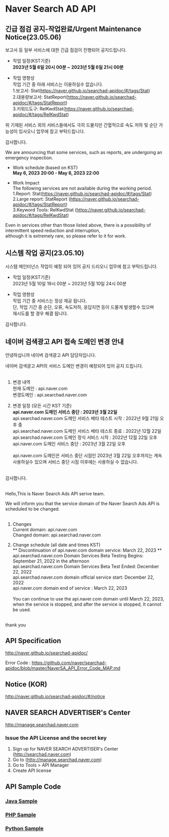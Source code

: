 # Naver Search AD API

## 긴급 점검 공지-작업완료/Urgent Maintenance Notice(23.05.06)

보고서 등 일부 서비스에 대한 긴급 점검이 진행되어 공지드립니다.<br>

* 작업 일정(KST기준) <br>
**2023년 5월 6일 20시 00분 ~ 2023년 5월 6일 21시 00분**

* 작업 영향성 <br>
작업 기간 중 아래 서비스는 이용하실수 없습니다.<br>
1.보고서: Stat(https://naver.github.io/searchad-apidoc/#/tags/Stat)<br>
2.대용량보고서: StatReport(https://naver.github.io/searchad-apidoc/#/tags/StatReport)<br>
3.키워드도구: RelKwdStat(https://naver.github.io/searchad-apidoc/#/tags/RelKwdStat)<br>

위 기재된 서비스 외의 서비스들에서도 극히 드물지만 간혈적으로 속도 저하 및 순단 가능성이 있사오니 업무에 참고 부탁드립니다. 

감사합니다.

We are announcing that some services, such as reports, are undergoing an emergency inspection.<br>

* Work schedule (based on KST) <br>
**May 6, 2023 20:00 - May 6, 2023 22:00**

* Work Impact <br>
The following services are not available during the working period.<br>
1.Report: Stat(https://naver.github.io/searchad-apidoc/#/tags/Stat)<br>
2.Large report: StatReport (https://naver.github.io/searchad-apidoc/#/tags/StatReport)<br>
3.Keyword Tools: RelKwdStat (https://naver.github.io/searchad-apidoc/#/tags/RelKwdStat)<br>

Even in services other than those listed above, there is a possibility of intermittent speed reduction and interruption, <br>
although it is extremely rare, so please refer to it for work.<br>



## 시스템 작업 공지(23.05.10)

시스템 메인터넌스 작업이 예정 되어 있어 공지 드리오니 업무에 참고 부탁드립니다.<br>

* 작업 일정(KST기준) <br>
2023년 5월 10일 19시 00분 ~ 2023년 5월 10일 24시 00분

* 작업 영향성 <br>
작업 기간 중 서비스는 정상 제공 됩니다. <br>
단, 작업 기간 중 순단, 오류, 속도저하, 응답지연 등이 드물게 발생할수 있으며<br>
재시도를 할 경우 해결 됩니다. <br>

감사합니다.

## 네이버 검색광고 API 접속 도메인 변경 안내



안녕하십니까 네이버 검색광고 API 담당자입니다. <br>

네이버 검색광고 API의 서비스 도메인 변경이 예정되어 있어 공지 드립니다. <br>
<br>
1. 변경 내역<br> 
 현재 도메인 : api.naver.com<br>
 변경도메인 : api.searchad.naver.com<br>

2. 변경 일정 (모든 시간 KST 기준)<br>
   **api.naver.com 도메인 서비스 중단 :  2023년 3월 22일**  <br>
   api.searchad.naver.com 도메인 서비스 베타  테스트 시작 : 2022년 9월 21일  오후 중 <br>
   api.searchad.naver.com 도메인 서비스 베타 테스트 종료 : 2022년 12월 22일 <br>
   api.searchad.naver.com 도메인 정식 서비스 시작 : 2022년 12월 22일 오후<br>
   api.naver.com 도메인 서비스 중단 : 2023년 3월 22일 오후<br>
   <br>
   api.naver.com 도메인은 서비스 중단 시점인 2023년 3월 22일 오후까지는 계속 사용하실수 있으며 서비스 중단 시점 이후에는 
   사용하실 수 없습니다. <br>
<br>
감사합니다. <br><br>

Hello,This is Naver Search Ads API serive team. <br>

We will inform you that the service domain of the Naver Search Ads API is scheduled to be changed. <br>
<br>
1. Changes<br>
 Current domain: api.naver.com<br>
 Changed domain: api.searchad.naver.com<br>

2. Change schedule (all date and times KST)<br>
   **  Discontinuation of api.naver.com domain service: March 22, 2023 **  <br>
   api.searchad.naver.com Domain Services Beta Testing Begins: September 21, 2022 in the afternoon <br>
   api.searchad.naver.com Domain Services Beta Test Ended: December 22, 2022 <br>
   api.searchad.naver.com domain official service start: December 22, 2022<br>
   api.naver.com domain end of service : March 22, 2023<br>
   <br>
   You can continue to use the api.naver.com domain until March 22, 2023, when the service is stopped, and after the service is stopped,
   It cannot be used. <br>
<br>
thank you<br>

## API Specification
http://naver.github.io/searchad-apidoc/

Error Code : https://github.com/naver/searchad-apidoc/blob/master/NaverSA_API_Error_Code_MAP.md

## Notice (KOR)
http://naver.github.io/searchad-apidoc/#/notice

## NAVER SEARCH ADVERTISER's Center
http://manage.searchad.naver.com

### Issue the API License and the secret key

1. Sign up for NAVER SEARCH ADVERTISER's Center (http://searchad.naver.com)
2. Go to (http://manage.searchad.naver.com)
3. Go to Tools > API Manager
4. Create API license


## API Sample Code

### [Java Sample](java-sample)
### [PHP Sample](php-sample)
### [Python Sample](python-sample)
